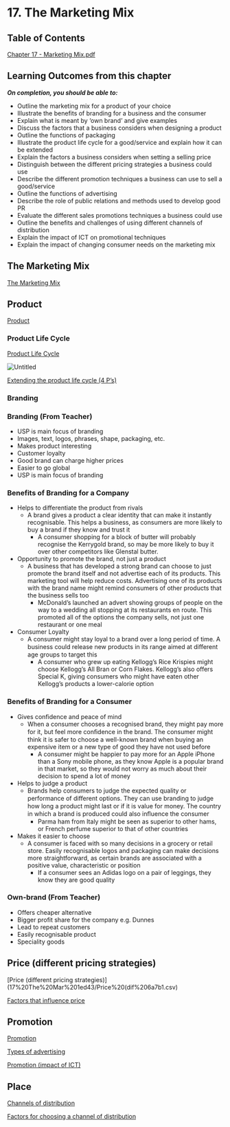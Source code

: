 # 17. The Marketing Mix

## Table of Contents

[Chapter 17 - Marketing Mix.pdf](17%20The%20Mar%201ed43/Chapter_17_-_Marketing_Mix.pdf)

## ****Learning Outcomes from this chapter****

***On completion, you should be able to:*** 

- Outline the marketing mix for a product of your choice
- Illustrate the benefits of branding for a business and the consumer
- Explain what is meant by ‘own brand’ and give examples
- Discuss the factors that a business considers when designing a product
- Outline the functions of packaging
- Illustrate the product life cycle for a good/service and explain how it can be extended
- Explain the factors a business considers when setting a selling price
- Distinguish between the different pricing strategies a business could use
- Describe the different promotion techniques a business can use to sell a good/service
- Outline the functions of advertising
- Describe the role of public relations and methods used to develop good PR
- Evaluate the different sales promotions techniques a business could use
- Outline the benefits and challenges of using different channels of distribution
- Explain the impact of ICT on promotional techniques
- Explain the impact of changing consumer needs on the marketing mix

## The Marketing Mix

[The Marketing Mix](17%20The%20Mar%201ed43/The%20Market%20c2dbd.csv)

## Product

[Product](17%20The%20Mar%201ed43/Product%20481ba.csv)

### Product Life Cycle

[Product Life Cycle](17%20The%20Mar%201ed43/Product%20Li%2059f8b.csv)

![Untitled](17%20The%20Mar%201ed43/Untitled.png)

[Extending the product life cycle (4 P’s)](17%20The%20Mar%201ed43/Extending%20%205c0b2.csv)

### Branding

### Branding (From Teacher)

- USP is main focus of branding
- Images, text, logos, phrases, shape, packaging, etc.
- Makes product interesting
- Customer loyalty
- Good brand can charge higher prices
- Easier to go global
- USP is main focus of branding

### Benefits of Branding for a Company

- Helps to differentiate the product from rivals
    - A brand gives a product a clear identity that can make it instantly recognisable. This helps a business, as consumers are more likely to buy a brand if they know and trust it
        - A consumer shopping for a block of butter will probably recognise the Kerrygold brand, so may be more likely to buy it over other competitors like Glenstal butter.
- Opportunity to promote the brand, not just a product
    - A business that has developed a strong brand can choose to just promote the brand itself and not advertise each of its products. This marketing tool will help reduce costs. Advertising one of its products with the brand name might remind consumers of other products that the business sells too
        - McDonald’s launched an advert showing groups of people on the way to a wedding all stopping at its restaurants en route. This promoted all of the options the company sells, not just one restaurant or one meal
- Consumer Loyalty
    - A consumer might stay loyal to a brand over a long period of time. A business could release new products in its range aimed at diﬀerent age groups to target this
        - A consumer who grew up eating Kellogg’s Rice Krispies might choose Kellogg’s All Bran or Corn Flakes. Kellogg’s also offers Special K, giving consumers who might have eaten other Kellogg’s products a lower-calorie option

### Benefits of Branding for a Consumer

- Gives confidence and peace of mind
    - When a consumer chooses a recognised brand, they might pay more for it, but feel more conﬁdence in the brand. The consumer might think it is safer to choose a well-known brand when buying an expensive item or a new type of good they have not used before
        - A consumer might be happier to pay more for an Apple iPhone than a Sony mobile phone, as they know Apple is a popular brand in that market, so they would not worry as much about their decision to spend a lot of money
- Helps to judge a product
    - Brands help consumers to judge the expected quality or performance of diﬀerent options. They can use branding to judge how long a product might last or if it is value for money. The country in which a brand is produced could also inﬂuence the consumer
        - Parma ham from Italy might be seen as superior to other hams, or French perfume superior to that of other countries
- Makes it easier to choose
    - A consumer is faced with so many decisions in a grocery or retail store. Easily recognisable logos and packaging can make decisions more straightforward, as certain brands are associated with a positive value, characteristic or position
        - If a consumer sees an Adidas logo on a pair of leggings, they know they are good quality

### Own-brand (From Teacher)

- Offers cheaper alternative
- Bigger profit share for the company e.g. Dunnes
- Lead to repeat customers
- Easily recognisable product
- Speciality goods

## Price (different pricing strategies)

[Price (different pricing strategies)](17%20The%20Mar%201ed43/Price%20(dif%206a7b1.csv)

[Factors that influence price](17%20The%20Mar%201ed43/Factors%20th%20befcb.csv)

## Promotion

[Promotion](17%20The%20Mar%201ed43/Promotion%205e515.csv)

[Types of advertising](17%20The%20Mar%201ed43/Types%20of%20a%20145c1.csv)

[Promotion (impact of ICT)](17%20The%20Mar%201ed43/Promotion%20%2016722.csv)

## Place

[Channels of distribution](17%20The%20Mar%201ed43/Channels%20o%2074db6.csv)

[Factors for choosing a channel of distribution](17%20The%20Mar%201ed43/Factors%20fo%202440d.csv)